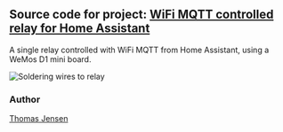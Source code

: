 ## Source code for project: [WiFi MQTT controlled relay for Home Assistant](https://uctrl.io/projects/wemos-wifi-mqtt-controlled-relay-for-home-assistant-8qx8ng)

A single relay controlled with WiFi MQTT from Home Assistant, using a WeMos D1 mini board.

![Soldering wires to relay](https://static.uctrl.net/imgs/pgoyqn.jpeg)

### Author
[Thomas Jensen](https://uctrl.io/@hebron)

